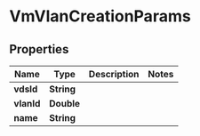 

# VmVlanCreationParams


## Properties

Name | Type | Description | Notes
------------ | ------------- | ------------- | -------------
**vdsId** | **String** |  | 
**vlanId** | **Double** |  | 
**name** | **String** |  | 



